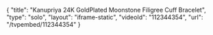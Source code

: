 {
    "title": "Kanupriya 24K GoldPlated Moonstone Filigree Cuff Bracelet",
    "type": "solo",
    "layout": "iframe-static",
    "videoId": "112344354",
    "url": "\/tvpembed\/112344354"
}